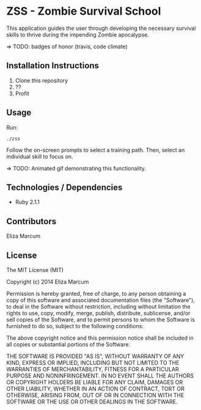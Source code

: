 # ZSS - Zombie Survival School

This application guides the user through developing the necessary survival skills to thrive during the impending Zombie apocalypse.

=> TODO: badges of honor (travis, code climate)

## Installation Instructions

  1. Clone this repository
  2. ??
  3. Profit

## Usage

Run:

    ./zss

Follow the on-screen prompts to select a training path.  Then, select an individual skill to focus on.

=> TODO: Animated gif demonstrating this functionality.

## Technologies / Dependencies

  * Ruby 2.1.1

## Contributors

Eliza Marcum

## License

The MIT License (MIT)

Copyright (c) 2014 Eliza Marcum

Permission is hereby granted, free of charge, to any person obtaining a copy
of this software and associated documentation files (the "Software"), to deal
in the Software without restriction, including without limitation the rights
to use, copy, modify, merge, publish, distribute, sublicense, and/or sell
copies of the Software, and to permit persons to whom the Software is
furnished to do so, subject to the following conditions:

The above copyright notice and this permission notice shall be included in
all copies or substantial portions of the Software.

THE SOFTWARE IS PROVIDED "AS IS", WITHOUT WARRANTY OF ANY KIND, EXPRESS OR
IMPLIED, INCLUDING BUT NOT LIMITED TO THE WARRANTIES OF MERCHANTABILITY,
FITNESS FOR A PARTICULAR PURPOSE AND NONINFRINGEMENT. IN NO EVENT SHALL THE
AUTHORS OR COPYRIGHT HOLDERS BE LIABLE FOR ANY CLAIM, DAMAGES OR OTHER
LIABILITY, WHETHER IN AN ACTION OF CONTRACT, TORT OR OTHERWISE, ARISING FROM,
OUT OF OR IN CONNECTION WITH THE SOFTWARE OR THE USE OR OTHER DEALINGS IN
THE SOFTWARE.
